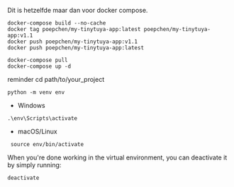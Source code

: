 Dit is hetzelfde maar dan voor docker compose.

```
docker-compose build --no-cache
docker tag poepchen/my-tinytuya-app:latest poepchen/my-tinytuya-app:v1.1
docker push poepchen/my-tinytuya-app:v1.1
docker push poepchen/my-tinytuya-app:latest

docker-compose pull
docker-compose up -d
```

reminder
cd path/to/your_project

```
python -m venv env
```
- Windows
```
.\env\Scripts\activate
```
- macOS/Linux
```
 source env/bin/activate
```
When you're done working in the virtual environment, you can deactivate it by simply running:
```
deactivate
```

